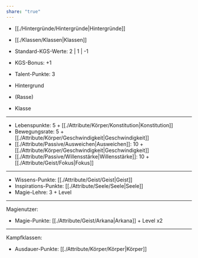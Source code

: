 ```yaml
---
share: "true"
---
```

- [[./Hintergründe/Hintergründe|Hintergründe]]  
- [[./Klassen/Klassen|Klassen]]  
  
- Standard-KGS-Werte: 2 | 1 | -1  
- KGS-Bonus: +1  
- Talent-Punkte: 3  
  
- Hintergrund  
- (Rasse)  
- Klasse  
____  
  
- Lebenspunkte: 5 + [[./Attribute/Körper/Konstitution|Konstitution]]  
- Bewegungsrate: 5 + [[./Attribute/Körper/Geschwindigkeit|Geschwindigkeit]]  
- [[./Attribute/Passive/Ausweichen|Ausweichen]]: 10 + [[./Attribute/Körper/Geschwindigkeit|Geschwindigkeit]]  
- [[./Attribute/Passive/Willensstärke|Willensstärke]]: 10 + [[./Attribute/Geist/Fokus|Fokus]]  
---  
  
- Wissens-Punkte: [[./Attribute/Geist/Geist|Geist]]  
- Inspirations-Punkte: [[./Attribute/Seele/Seele|Seele]]  
- Magie-Lehre: 3 + Level  
___  
  
Magienutzer:  
- Magie-Punkte: [[./Attribute/Geist/Arkana|Arkana]] + Level x2  
---  
  
Kampfklassen:  
- Ausdauer-Punkte: [[./Attribute/Körper/Körper|Körper]]